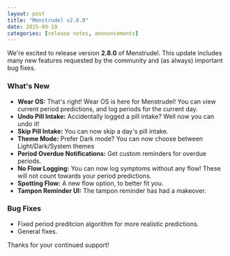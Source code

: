 ```yaml
---
layout: post
title: "Menstrudel v2.8.0"
date: 2025-09-19
categories: [release notes, announcements]
---
```


We're excited to release version **2.8.0** of Menstrudel. This update includes many new features requested by the community and (as always) important bug fixes.

### What's New
* **Wear OS:** That's right! Wear OS is here for Menstrudel! You can view current period predictions, and log periods for the current day.
* **Undo Pill Intake:** Accidentally logged a pill intake? Well now you can undo it!
* **Skip Pill Intake:** You can now skip a day's pill intake.
* **Theme Mode:** Prefer Dark mode? You can now choose between Light/Dark/System themes
* **Period Overdue Notifications:** Get custom reminders for overdue periods.
* **No Flow Logging:** You can now log symptoms without any flow! These will not count towards your period predictions.
* **Spotting Flow:** A new flow option, to better fit you.
* **Tampon Reminder UI:** The tampon reminder has had a makeover. 

### Bug Fixes
* Fixed period preditcion algorithm for more realistic predictions.
* General fixes.

Thanks for your continued support!